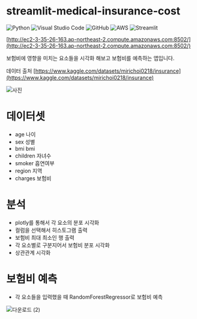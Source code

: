 # streamlit-medical-insurance-cost
![Python](https://img.shields.io/badge/python-3670A0?style=for-the-badge&logo=python&logoColor=ffdd54)
![Visual Studio Code](https://img.shields.io/badge/Visual%20Studio%20Code-0078d7.svg?style=for-the-badge&logo=visual-studio-code&logoColor=white)
![GitHub](https://img.shields.io/badge/github-%23121011.svg?style=for-the-badge&logo=github&logoColor=white)
![AWS](https://img.shields.io/badge/AWS-%23FF9900.svg?style=for-the-badge&logo=amazon-aws&logoColor=white)
![Streamlit](https://img.shields.io/badge/streamlit-FF4B4B.svg?style=for-the-badge&logo=streamlit&logoColor=white)

[http://ec2-3-35-26-163.ap-northeast-2.compute.amazonaws.com:8502/](http://ec2-3-35-26-163.ap-northeast-2.compute.amazonaws.com:8502/)

보험비에 영향을 미치는 요소들을 시각화 해보고 보험비를 예측하는 앱입니다.

데이터 출처 [https://www.kaggle.com/datasets/mirichoi0218/insurance](https://www.kaggle.com/datasets/mirichoi0218/insurance)

![사진](https://i.imgur.com/zTnvOcb.jpg)

# 데이터셋

* age 나이
* sex 성별
* bmi bmi
* children 자녀수
* smoker 흡연여부
* region 지역
* charges 보험비

# 분석

* plotly를 통해서 각 요소의 분포 시각화
* 컬럼을 선택해서 히스토그램 출력
* 보험비 최대 최소인 행 출력
* 각 요소별로 구분지어서 보험비 분포 시각화 
* 상관관계 시각화

# 보험비 예측

* 각 요소들을 입력했을 때 RandomForestRegressor로 보험비 예측

![다운로드 (2)](https://user-images.githubusercontent.com/105832345/173175876-85883428-ffe6-4c6f-9b76-6d0f92b72a5f.png)

